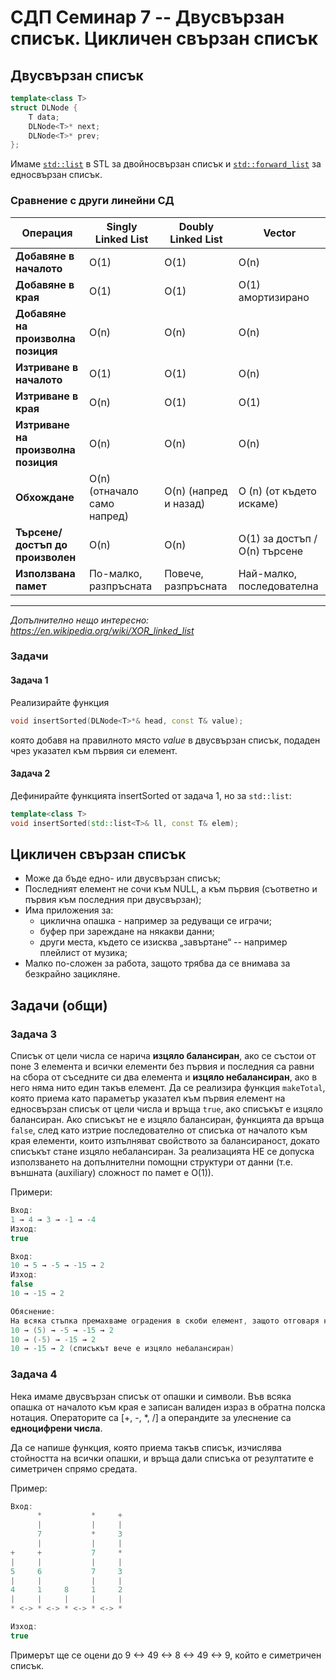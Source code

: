 # СДП Семинар 7 -- Двусвързан списък. Цикличен свързан списък

## Двусвързан списък

```cpp
template<class T>
struct DLNode {
    T data;    
    DLNode<T>* next;
    DLNode<T>* prev;
};
```

Имаме [`std::list`](https://en.cppreference.com/w/cpp/container/list) в STL за двойносвързан списък и [`std::forward_list`](https://en.cppreference.com/w/cpp/container/forward_list) за едносвързан списък.

### Сравнение с други линейни СД

| Операция                            | Singly Linked List          | Doubly Linked List    | Vector                        |
| ----------------------------------- | --------------------------- | --------------------- | ----------------------------- |
| **Добавяне в началото**             | O(1)                        | O(1)                  | O(n)                          |
| **Добавяне в края**                 | O(1)                        | O(1)                  | O(1) амортизирано             |
| **Добавяне на произволна позиция**  | O(n)                        | O(n)                  | O(n)                          |
| **Изтриване в началото**            | O(1)                        | O(1)                  | O(n)                          |
| **Изтриване в края**                | O(n)                        | O(1)                  | O(1)                          |
| **Изтриване на произволна позиция** | O(n)                        | O(n)                  | O(n)                          |
| **Обхождане**                       | O(n) (отначало само напред) | O(n) (напред и назад) | O (n) (от където искаме)      |
| **Търсене/достъп до произволен**    | O(n)                        | O(n)                  | O(1) за достъп / O(n) търсене |
| **Използвана памет**                | По-малко, разпръсната       | Повече, разпръсната   | Най-малко, последователна     |

---

*Допълнително нещо интересно: <https://en.wikipedia.org/wiki/XOR_linked_list>*

### Задачи

#### Задача 1

Реализирайте функция

```cpp
void insertSorted(DLNode<T>*& head, const T& value);
```

която добавя на правилното място *value* в двусвързан списък, подаден чрез указател към първия си елемент.

#### Задача 2

Дефинирайте функцията insertSorted от задача 1, но за `std::list`:

```cpp
template<class T>
void insertSorted(std::list<T>& ll, const T& elem);
```

## Цикличен свързан списък

- Може да бъде едно- или двусвързан списък;
- Последният елемент не сочи към NULL, а към първия (съответно и първия към последния при двусвързан);
- Има приложения за:
  - циклична опашка - например за редуващи се играчи;
  - буфер при зареждане на някакви данни;
  - други места, където се изисква „завъртане“ -- например плейлист от музика;
- Малко по-сложен за работа, защото трябва да се внимава за безкрайно зацикляне.

## Задачи (общи)

### Задача 3

Списък от цели числа се нарича **изцяло балансиран**, ако се състои от поне 3 елемента и всички елементи без първия и последния са равни на сбора от съседните си два елемента и **изцяло небалансиран**, ако в него няма нито един такъв елемент. Да се реализира функция `makeTotal`, която приема като параметър указател към първия елемент на едносвързан списък от цели числа и връща `true`, ако списъкът е изцяло балансиран. Ако списъкът не е изцяло балансиран, функцията да връща `false`, след като изтрие последователно от списъка от началото към края елементи, които изпълняват свойството за балансираност, докато списъкът стане изцяло небалансиран. За реализацията НЕ се допуска използването на допълнителни помощни структури от данни (т.е. външната (auxiliary) сложност по памет е O(1)).

Примери:

```cpp
Вход:
1 → 4 → 3 → -1 → -4 
Изход:
true
```

```cpp
Вход: 
10 → 5 → -5 → -15 → 2 
Изход:
false
10 → -15 → 2

Обяснение:
На всяка стъпка премахваме оградения в скоби елемент, защото отговаря на условието:
10 → (5) → -5 → -15 → 2 
10 → (-5) → -15 → 2
10 → -15 → 2 (списъкът вече е изцяло небалансиран)
```

### Задача 4

Нека имаме двусвързан списък от опашки и символи. Във всяка опашка от началото към края е записан валиден израз в обратна полска нотация. Операторите са [+, -, \*, /] а операндите за улеснение са **едноцифрени числа**.

Да се напише функция, която приема такъв списък, изчислява стойността на всички опашки, и връща дали списъка от резултатите е симетричен спрямо средата.

Пример:

```cpp
Вход:
      *           *     +   
      |           |     |   
      7           *     3    
      |           |     |   
+     +           7     *    
|     |           |     |    
5     6           7     3    
|     |           |     |    
4     1     8     1     2    
|     |     |     |     |    
* <-> * <-> * <-> * <-> *

Изход:
true
```

Примерът ще се оцени до 9 <-> 49 <-> 8 <-> 49 <-> 9, който е симетричен списък.
